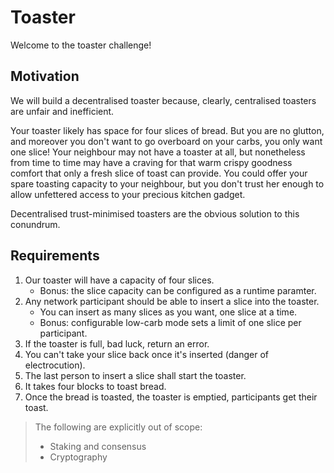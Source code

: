 # Toaster

Welcome to the toaster challenge!

## Motivation

We will build a decentralised toaster because, clearly, centralised toasters are unfair and inefficient. 

Your toaster likely has space for four slices of bread. But you are no glutton, and moreover you don't
want to go overboard on your carbs, you only want one slice! Your neighbour may not have a toaster at all, but 
nonetheless from time to time may have a craving for that warm crispy goodness comfort that only a fresh
slice of toast can provide. You could offer your spare toasting capacity to your neighbour, but you don't
trust her enough to allow unfettered access to your precious kitchen gadget. 

Decentralised trust-minimised toasters are the obvious solution to this conundrum. 

## Requirements

1. Our toaster will have a capacity of four slices. 
    - Bonus: the slice capacity can be configured as a runtime paramter.
2. Any network participant should be able to insert a slice into the toaster.
    - You can insert as many slices as you want, one slice at a time.
    - Bonus: configurable low-carb mode sets a limit of one slice per participant.
3. If the toaster is full, bad luck, return an error.
4. You can't take your slice back once it's inserted (danger of electrocution).
5. The last person to insert a slice shall start the toaster.
6. It takes four blocks to toast bread. 
7. Once the bread is toasted, the toaster is emptied, participants get their toast. 

> The following are explicitly out of scope: 
> - Staking and consensus
> - Cryptography
